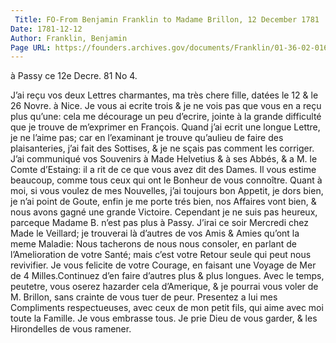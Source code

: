 ```yaml
---
 Title: FO-From Benjamin Franklin to Madame Brillon, 12 December 1781
Date: 1781-12-12
Author: Franklin, Benjamin
Page URL: https://founders.archives.gov/documents/Franklin/01-36-02-0165
---
```



  à Passy ce 12e Decre. 81
  No 4.

J’ai reçu vos deux Lettres charmantes, ma très chere fille, datées le 12 & le 26 Novre. à Nice. Je vous ai ecrite trois & je ne vois pas que vous en a reçu plus qu’une: cela me décourage un peu d’ecrire, jointe à la grande difficulté que je trouve de m’exprimer en François. Quand j’ai ecrit une longue Lettre, je ne l’aime pas; car en l’examinant je trouve qu’aulieu de faire des plaisanteries, j’ai fait des Sottises, & je ne sçais pas comment les corriger. J’ai communiqué vos Souvenirs à Made Helvetius & à ses Abbés, & a M. le Comte d’Estaing: il a rit de ce que vous avez dit des Dames. Il vous estime beaucoup, comme tous ceux qui ont le Bonheur de vous connoître. Quant à moi, si vous voulez de mes Nouvelles, j’ai toujours bon Appetit, je dors bien, je n’ai point de Goute, enfin je me porte trés bien, nos Affaires vont bien, & nous avons gagné une grande Victoire. Cependant je ne suis pas heureux, parceque Madame B. n’est pas plus à Passy. J’irai ce soir Mercredi chez Made le Veillard; je trouverai là d’autres de vos Amis & Amies qu’ont la meme Maladie: Nous tacherons de nous nous consoler, en parlant de l’Amelioration de votre Santé; mais c’est votre Retour seule qui peut nous revivifier. Je vous felicite de votre Courage, en faisant une Voyage de Mer de 4 Milles.Continuez d’en faire d’autres plus & plus longues. Avec le temps, peutetre, vous oserez hazarder cela d’Amerique, & je pourrai vous voler de M. Brillon, sans crainte de vous tuer de peur. Presentez a lui mes Compliments respectueuses, avec ceux de mon petit fils, qui aime avec moi toute la Famille. Je vous embrasse tous. Je prie Dieu de vous garder, & les Hirondelles de vous ramener.

